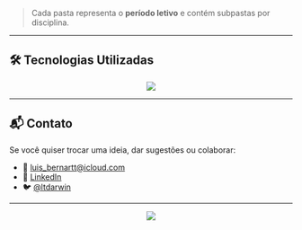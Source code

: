 
> Cada pasta representa o **período letivo** e contém subpastas por disciplina.

---

## 🛠️ Tecnologias Utilizadas

<p align="center">
  <img src="https://skillicons.dev/icons?i=python,c,cs,java,cpp,html,css,js,postgres,mysql,git,vscode" />
</p>

---

## 📬 Contato

Se você quiser trocar uma ideia, dar sugestões ou colaborar:

- 📧 luis_bernartt@icloud.com  
- 💼 [LinkedIn](https://www.linkedin.com/in/lu%C3%ADs-henrique-dallelaste-bernartt-957811357?utm_source=share&utm_campaign=share_via&utm_content=profile&utm_medium=ios_app)
- 🐦 [@ltdarwin](https://twitter.com/ltdarwin)

---

<p align="center">
  <img src="https://readme-typing-svg.herokuapp.com?font=Fira+Code&weight=500&size=22&pause=1000&center=true&vCenter=true&width=435&lines=Desenvolvedor+backend+apaixonado+por+automação;Projetos+acadêmicos+em+constante+evolução;Orgulho+de+fazer+computação+%F0%9F%92%BB" />
</p>
